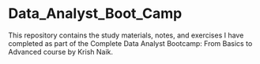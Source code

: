 # Data_Analyst_Boot_Camp
This repository contains the study materials, notes, and exercises I have completed as part of the Complete Data Analyst Bootcamp: From Basics to Advanced course by Krish Naik.
